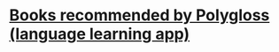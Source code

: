 # [Books recommended by Polygloss (language learning app)](https://polygloss.notion.site/Mission-and-Values-at-Polygloss-1a03a2ad34ba4911ad418446b9120901)
